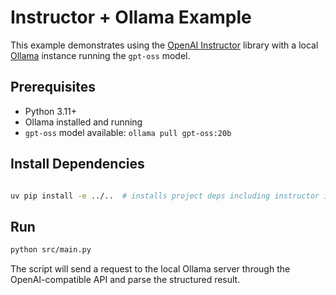 # Instructor + Ollama Example

This example demonstrates using the [OpenAI Instructor](https://github.com/jxnl/instructor) library with a local [Ollama](https://ollama.com) instance running the `gpt-oss` model.

## Prerequisites

- Python 3.11+
- Ollama installed and running
- `gpt-oss` model available: `ollama pull gpt-oss:20b`

## Install Dependencies

```bash

uv pip install -e ../..  # installs project deps including instructor in editable mode
```

## Run

```bash
python src/main.py
```

The script will send a request to the local Ollama server through the OpenAI-compatible API and parse the structured result.
